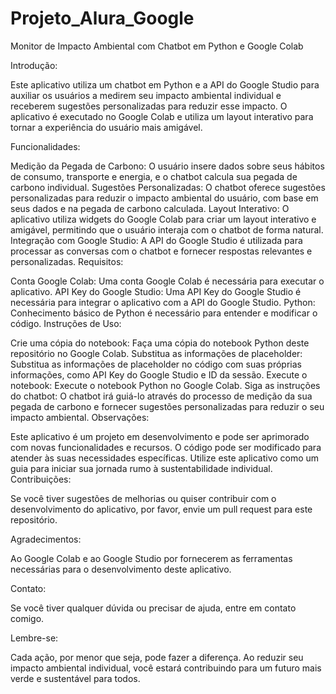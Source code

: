 # Projeto_Alura_Google
Monitor de Impacto Ambiental com Chatbot em Python e Google Colab

Introdução:

Este aplicativo utiliza um chatbot em Python e a API do Google Studio para auxiliar os usuários a medirem seu impacto ambiental individual e receberem sugestões personalizadas para reduzir esse impacto. O aplicativo é executado no Google Colab e utiliza um layout interativo para tornar a experiência do usuário mais amigável.

Funcionalidades:

Medição da Pegada de Carbono: O usuário insere dados sobre seus hábitos de consumo, transporte e energia, e o chatbot calcula sua pegada de carbono individual.
Sugestões Personalizadas: O chatbot oferece sugestões personalizadas para reduzir o impacto ambiental do usuário, com base em seus dados e na pegada de carbono calculada.
Layout Interativo: O aplicativo utiliza widgets do Google Colab para criar um layout interativo e amigável, permitindo que o usuário interaja com o chatbot de forma natural.
Integração com Google Studio: A API do Google Studio é utilizada para processar as conversas com o chatbot e fornecer respostas relevantes e personalizadas.
Requisitos:

Conta Google Colab: Uma conta Google Colab é necessária para executar o aplicativo.
API Key do Google Studio: Uma API Key do Google Studio é necessária para integrar o aplicativo com a API do Google Studio.
Python: Conhecimento básico de Python é necessário para entender e modificar o código.
Instruções de Uso:

Crie uma cópia do notebook: Faça uma cópia do notebook Python deste repositório no Google Colab.
Substitua as informações de placeholder: Substitua as informações de placeholder no código com suas próprias informações, como API Key do Google Studio e ID da sessão.
Execute o notebook: Execute o notebook Python no Google Colab.
Siga as instruções do chatbot: O chatbot irá guiá-lo através do processo de medição da sua pegada de carbono e fornecer sugestões personalizadas para reduzir o seu impacto ambiental.
Observações:

Este aplicativo é um projeto em desenvolvimento e pode ser aprimorado com novas funcionalidades e recursos.
O código pode ser modificado para atender às suas necessidades específicas.
Utilize este aplicativo como um guia para iniciar sua jornada rumo à sustentabilidade individual.
Contribuições:

Se você tiver sugestões de melhorias ou quiser contribuir com o desenvolvimento do aplicativo, por favor, envie um pull request para este repositório.

Agradecimentos:

Ao Google Colab e ao Google Studio por fornecerem as ferramentas necessárias para o desenvolvimento deste aplicativo.

Contato:

Se você tiver qualquer dúvida ou precisar de ajuda, entre em contato comigo.

Lembre-se:

Cada ação, por menor que seja, pode fazer a diferença. Ao reduzir seu impacto ambiental individual, você estará contribuindo para um futuro mais verde e sustentável para todos.
